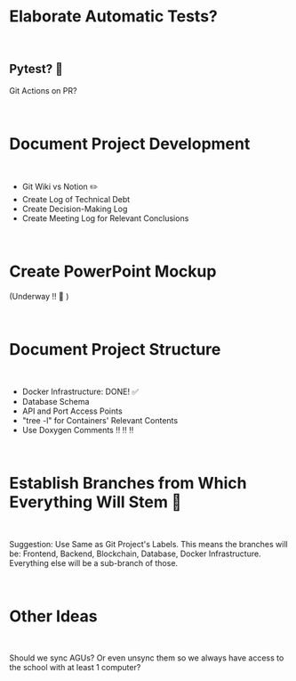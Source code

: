 # Elaborate Automatic Tests?  

<br>

## Pytest? 🐍  

Git Actions on PR?  

<br>

# Document Project Development  

<br>

- Git Wiki vs Notion ✏️  
- Create Log of Technical Debt
- Create Decision-Making Log  
- Create Meeting Log for Relevant Conclusions  

<br>

# Create PowerPoint Mockup  

(Underway !! 🚀  )

<br>

# Document Project Structure  

<br>

- Docker Infrastructure: DONE! ✅
- Database Schema
- API and Port Access Points
- "tree -l" for Containers' Relevant Contents
- Use Doxygen Comments ‼️ ‼️ ‼️  

<br>

# Establish Branches from Which Everything Will Stem 🌴  

<br>

Suggestion: Use Same as Git Project's Labels. This means the branches will be: Frontend, Backend, Blockchain, Database, Docker Infrastructure. Everything else will be a sub-branch of those.  

<br>

# Other Ideas  

<br>

Should we sync AGUs? Or even unsync them so we always have access to the school with at least 1 computer?  
